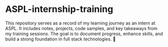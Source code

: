 # ASPL-internship-training
This repository serves as a record of my learning journey as an intern at ASPL. It includes notes, projects, code samples, and key takeaways from my training sessions. The goal is to document progress, enhance skills, and build a strong foundation in full stack technologies. 🚀
